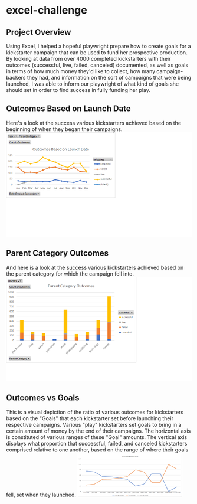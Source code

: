 # excel-challenge
## Project Overview 
Using Excel, I helped a hopeful playwright prepare how to create goals for a kickstarter campaign that can be used to fund her prospective production. By looking at data from over 4000 completed kickstarters with their outcomes (successful, live, failed, canceled) documented, as well as goals in terms of how much money they'd like to collect, how many campaign-backers they had, and information on the sort of campaigns that were being launched, I was able to inform our playwright of what kind of goals she should set in order to find success in fully funding her play.
## Outcomes Based on Launch Date
Here's a look at the success various kickstarters achieved based on the beginning of when they began their campaigns.
![Plot of Outcome Based on Launch Date](Outcomes_Based_on_Launch_Date.png)
## Parent Category Outcomes
And here is a look at the success various kickstarters achieved based on the parent category for which the campaign fell into.
![Plot of Outcome Based on Parent Category](Parent_Category_Outcomes.png)
## Outcomes vs Goals
This is a visual depiction of the ratio of various outcomes for kickstarters based on the "Goals" that each kickstarter set before launching their respective campaigns.  Various "play" kickstarters set goals to bring in a certain amount of money by the end of their campaigns. The horizontal axis is constituted of various ranges of these "Goal" amounts. The vertical axis displays what proportion that successful, failed, and canceled kickstarters comprised relative to one another, based on the range of where their goals fell, set when they launched.
![Plot of Success Based on Outcomes vs Goals](Outcomes_vs_Goals.png) 
